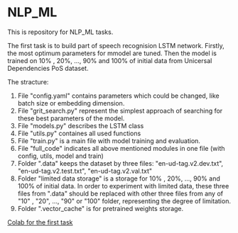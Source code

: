 # NLP_ML

This is repository for NLP_ML tasks. 

The first task is to build part of speech recognision LSTM network.
Firstly, the most optimum parameters for mmodel are tuned. Then the model is trained on 10% , 20%, ..., 90% and 100% of initial data from Unicersal Dependencies PoS dataset.

The stracture:
1. File "config.yaml" contains parameters which could be changed, like batch size or embedding dimension.
2. File "grit_search.py" represent the simplest approach of searching for these best parameters of the model. 
3. File "models.py" describes the LSTM class
4. File "utils.py" containes all used functions
5. File "train.py" is a main file with model training and evaluation.
6. File "full_code" indicates all above mentioned modules in one file (with config, utils, model and train)
7. Folder ".data" keeps the dataset by three files: "en-ud-tag.v2.dev.txt", "en-ud-tag.v2.test.txt", "en-ud-tag.v2.val.txt"
8. Folder "limited data storage" is a storage for 10% , 20%, ..., 90% and 100% of initial data. In order to experiment with limited data, these three files from ".data" should be replaced with other three files from any of "10" , "20", ..., "90" or "100" folder, representing the degree of limitation.
9. Folder ".vector_cache" is for pretrained weights storage.

[Colab for the first task](https://colab.research.google.com/drive/1FBqfTYR-EQR5z-b8oi52O77s8gXDr4hN?usp=sharing)
